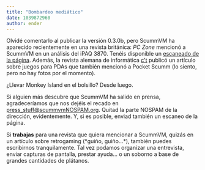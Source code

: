 ```yaml
---
title: "Bombardeo mediático"
date: 1039872960
author: ender
---
```


Olvidé comentarlo al publicar la versión 0.3.0b, pero ScummVM ha aparecido recientemente en una revista británica: *PC Zone* mencionó a ScummVM en un análisis del iPAQ 3870. Tenéis disponible un [escaneado de la página](/data/news/pczone.jpg). Además, la revista alemana de informática [c't](http://www.heise.de/ct/) publicó un artículo sobre juegos para PDAs que también mencionó a Pocket Scumm (lo siento, pero no hay fotos por el momento).  
  
¿Llevar Monkey Island en el bolsillo? Desde luego.  
  
Si alguien más descubre que ScummVM ha salido en prensa, agradeceríamos que nos dejéis el recado en [press\_stuff@scummvmNOSPAM.org](mailto:press_stuff@scummvmNOSPAM.org). Quitad la parte NOSPAM de la dirección, evidentemente. Y, si es posible, enviad también un escaneo de la página.  
  
Si **trabajas** para una revista que quiera mencionar a ScummVM, quizás en un artículo sobre retrogaming (\*guiño, guiño...\*), también puedes escribirnos tranquilamente. Tal vez podamos organizar una entrevista, enviar capturas de pantalla, prestar ayuda... o un soborno a base de grandes cantidades de plátanos.
